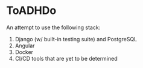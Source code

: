 # ToADHDo

An attempt to use the following stack:

1. Django (w/ built-in testing suite) and PostgreSQL
2. Angular
3. Docker
4. CI/CD tools that are yet to be determined